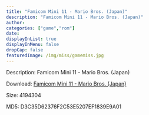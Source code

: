 ```yaml
---
title: "Famicom Mini 11 - Mario Bros. (Japan)"
description: "Famicom Mini 11 - Mario Bros. (Japan)"
author: 
categories: ["game","rom"]
date: 
displayInList: true
displayInMenu: false
dropCap: false
featuredImage: /img/miss/gamemiss.jpg
---
```


Description: Famicom Mini 11 - Mario Bros. (Japan)

Download: <a style="text-decoration:underline;" href="https://mega.nz/#!3KZmiCKI!m2wVRvH_mj-Uz9YptJ-e0110rPXpJghFKb2qcnL6hNA" target = "_blank" rel = "nofollow" > Famicom Mini 11 - Mario Bros. (Japan)</a>

Size: 4194304

MD5: D3C35D62376F2C53E5207EF1839E9A01

